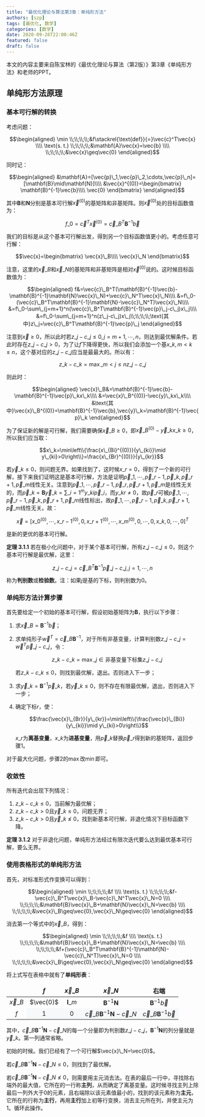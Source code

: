 ```yaml
---
title: "最优化理论与算法第3章：单纯形方法"
authors: [szp]
tags: [最优化, 数学]
categories: [数学]
date: 2020-09-26T22:00:46Z
featured: false
draft: false
---
```


本文的内容主要来自陈宝林的《最优化理论与算法（第2版）》第3章《单纯形方法》和老师的PPT。

<!--more-->

## 单纯形方法原理

### 基本可行解的转换

考虑问题：

$$\begin{aligned}
\min         \\;\\;\\;\\;&f\stackrel{\text{def}}{=}\vec{c}^T\vec{x} \\\\
\text{s. t.} \\;\\;\\;\\;&\mathbf{A}\vec{x}=\vec{b} \\\\
             \\;\\;\\;\\;&\vec{x}\geq\vec{0}
\end{aligned}$$

同时记：

$$\begin{aligned}
  &\mathbf{A}=[\vec{p}\_1,\vec{p}\_2,\cdots,\vec{p}\_n]=[\mathbf{B}\mid\mathbf{N}]\\\\
  &\vec{x}^{(0)}=\begin{bmatrix}
    \mathbf{B}^{-1}\vec{b}\\\\
    \vec{0}
  \end{bmatrix}
\end{aligned}$$

其中$\mathbf{B}$和$\mathbf{N}$分别是基本可行解$\vec{x}^{(0)}$的基矩阵和非基矩阵。则$\vec{x}^{(0)}$处的目标函数值为：

$$f\_0=\vec{c}^T\vec{x}^{(0)}=\vec{c}\_B^T\mathbf{B}^{-1}\vec{b}$$

我们的目标是从这个基本可行解出发，得到另一个目标函数值更小的。考虑任意可行解：

$$\vec{x}=\begin{bmatrix}
  \vec{x}\_B\\\\
  \vec{x}\_N
\end{bmatrix}$$

注意，这里的$\vec{x}\_B$和$\vec{x}\_N$的基矩阵和非基矩阵是相对$\vec{x}^{(0)}$说的。这时候目标函数值为：

$$\begin{aligned}
  f&=\vec{c}\_B^T(\mathbf{B}^{-1}\vec{b}-\mathbf{B}^{-1}\mathbf{N}\vec{x}\_N)+\vec{c}\_N^T\vec{x}\_N\\\\
  &=f\_0-(\vec{c}\_B^T\mathbf{B}^{-1}\mathbf{N}-\vec{c}\_N^T)\vec{x}\_N\\\\
  &=f\_0-\sum\_{j=m+1}^n(\vec{c}\_B^T\mathbf{B}^{-1}\vec{p}\_j-c\_j)x\_j\\\\
  &=f\_0-\sum\_{j=m+1}^n(z\_j-c\_j)x\_j\\;\\;\\;\\;\text{其中}z\_j=\vec{c}\_B^T\mathbf{B}^{-1}\vec{p}\_j
\end{aligned}$$

注意到$\vec{x}\geq 0$，所以此时若$z\_j-c\_j\leq 0, j=m+1,\cdots,n$，则达到最优解条件。若此时存在$z\_j-c\_j>0$，为了让$f$下降得更快，所以我们会添加一个基$x\_k, m<k\leq n$，这个基对应的$z\_j-c\_j$应当是最最大的。所以有：

$$z\_k-c\_k=\max\_{m<j\leq n} z\_j-c\_j$$

则此时：

$$\begin{aligned}
  \vec{x}\_B&=\mathbf{B}^{-1}\vec{b}-\mathbf{B}^{-1}\vec{p}\_kx\_k\\\\
  &=\vec{x}\_B^{(0)}-\vec{y}\_kx\_k\\\\
  &\text{其中}\vec{x}\_B^{(0)}=\mathbf{B}^{-1}\vec{b},\vec{y}\_k=\mathbf{B}^{-1}\vec{p}\_k
\end{aligned}$$

为了保证新的解是可行解，我们需要确保$\vec{x}\_B\geq 0$，即$\vec{x}\_B^{(0)}-\vec{y}\_kx\_k\geq 0$，所以我们应当取：

$$x\_k=\min\left\\{\frac{x\_{Bi}^{(0)}}{y\_{ki}}\mid y\_{ki}>0\right\\}=\frac{x\_{Br}^{(0)}}{y\_{kr}}$$

若$\vec{y}\_k\leq 0$，则问题无界。如果找到了，这时候$x\_r=0$，得到了一个新的可行解，接下来我们证明这是基本可行解，方法是证明$\vec{p}\_1,\cdots,\vec{p}\_{r-1},\vec{p}\_k,\vec{p}\_{r+1},\vec{p}\_m$线性无关。注意到$\vec{p}\_1,\cdots,\vec{p}\_{r-1},\vec{p}\_r,\vec{p}\_{r+1},\vec{p}\_m$是线性无关的，而$\vec{p}\_k=\mathbf{B}\vec{y}\_k=\sum\limits\_{i=1}^m y\_{ki}\vec{p}\_i$，而$y\_{kr}\neq 0$，故$\vec{p}\_r$可被$\vec{p}\_1,\cdots,\vec{p}\_{r-1},\vec{p}\_k,\vec{p}\_{r+1},\vec{p}\_m$线性标出，故$\vec{p}\_1,\cdots,\vec{p}\_{r-1},\vec{p}\_k,\vec{p}\_{r+1},\vec{p}\_m$线性无关。故：

$$\vec{x}=[x\_0^{(0)},\cdots,x\_{r-1}^{(0)},0,x\_{r+1}^{(0)},\cdots,x\_m^{(0)},0,\cdots,0,x\_k,0,\cdots,0]^T$$

是新的更优的基本可行解。

**定理 3.1.1** 若在极小化问题中，对于某个基本可行解，所有$z\_j-c\_j\leq 0$，则这个基本可行解是最优解，这里：

$$z\_j-c\_j=\vec{c}\_B^T\mathbf{B}^{-1}\vec{p}\_j-c\_j, j=1,\cdots,n$$

称为**判别数**或**检验数**。注：如果$j$是基的下标，则判别数为$0$。

### 单纯形方法计算步骤

首先要给定一个初始的基本可行解，假设初始基矩阵为$\mathbf{B}$，执行以下步骤：

1. 求$\vec{x}\_B=\mathbf{B}^{-1}\vec{b}$；
2. 求单纯形子$\vec{w}^T=\vec{c}\_B\mathbf{B}^{-1}$，对于所有非基变量，计算判别数$z\_j-c\_j=\vec{w}^T\vec{p}\_j-c\_j$，令：

    $$z\_k-c\_k=\max\_{j\in\text{非基变量下标集}} z\_j-c\_j$$

    若$z\_k-c\_k\leq 0$，则找到最优解，退出。否则进入下一步；

3. 求$\vec{y}\_k=\mathbf{B}^{-1}\vec{p}\_k$，若$\vec{y}\_k\leq 0$，则不存在有限最优解，退出，否则进入下一步；
4. 确定下标$r$，使：

    $$\frac{\vec{x}\_{Br}}{y\_{kr}}=\min\left\\{\frac{\vec{x}\_{Bi}}{y\_{ki}}\mid y\_{ki}>0\right\\}$$

    $x\_r$为**离基变量**，$x\_k$为**进基变量**，用$\vec{p}\_k$替换$\vec{p}\_r$得到新的基矩阵，返回步骤1。

对于最大化问题，步骤2的$\max$改$\min$即可。

### 收敛性

所有迭代会出现下列情况：

1. $z\_k-c\_k\leq 0$，当前解为最优解；
2. $z\_k-c\_k>0$且$\vec{y}\_k\leq 0$，问题无界；
3. $z\_k-c\_k>0$且$\vec{y}\_k\nleq 0$，找到新基本可行解，非退化情况下目标函数下降。

**定理 3.1.2** 对于非退化问题，单纯形方法经过有限次迭代要么达到最优基本可行解，要么无界。

### 使用表格形式的单纯形方法

首先，对标准形式作变换可以得到：

$$\begin{aligned}
\min         \\;\\;\\;\\;&f \\\\
\text{s. t.} \\;\\;\\;\\;&f-\vec{c}\_B^T\vec{x}\_B-\vec{c}\_N^T\vec{x}\_N=0 \\\\
             \\;\\;\\;\\;&\mathbf{B}\vec{x}\_B+\mathbf{N}\vec{x}\_N=\vec{b} \\\\
             \\;\\;\\;\\;&\vec{x}\_B\geq\vec{0},\vec{x}\_N\geq\vec{0}
\end{aligned}$$

消去第一个等式中的$\vec{x}\_B$，得到：

$$\begin{aligned}
\min         \\;\\;\\;\\;&f \\\\
\text{s. t.} \\;\\;\\;\\;&\mathbf{B}\vec{x}\_B+\mathbf{N}\vec{x}\_N=\vec{b} \\\\
             \\;\\;\\;\\;&f+(\vec{c}\_B^T\mathbf{B}^{-1}\mathbf{N}-\vec{c}\_N^T)\vec{x}\_N=0 \\\\
             \\;\\;\\;\\;&\vec{x}\_B\geq\vec{0},\vec{x}\_N\geq\vec{0}
\end{aligned}$$

将上式写在表格中就有了**单纯形表**：

<div class="simplex-table">

| |$f$|$\vec{x}\_B$|$\vec{x}\_N$|右端|
|:-:|:-:|:-:|:-:|:-:|
|$\vec{x}\_B$|$\vec{0}$|$\mathbf{I}\_m$|$\mathbf{B}^{-1}\mathbf{N}$|$\mathbf{B}^{-1}\vec{b}$|
|$f$|$1$|$0$|$\vec{c}\_B\mathbf{B}^{-1}\mathbf{N}-\vec{c}\_N$|$\vec{c}\_B\mathbf{B}^{-1}\vec{b}$|

</div>

其中，$\vec{c}\_B\mathbf{B}^{-1}\mathbf{N}-\vec{c}\_N$的每一个分量即为判别数$z\_j-c\_j$，$\mathbf{B}^{-1}\mathbf{N}$的列分量就是$\vec{y}\_k$。第一列通常省略。

初始的时候。我们已经有了一个可行解$\vec{x}\_N=\vec{0}$。

若$\vec{c}\_B\mathbf{B}^{-1}\mathbf{N}-\vec{c}\_N\leq 0$，则找到了最优解。

若$\vec{c}\_B\mathbf{B}^{-1}\mathbf{N}-\vec{c}\_N\nleq 0$，则需要用主元消去法。在表的最后一行中，寻找除右端外的最大值，它所在的一行称**主列**，从而确定了离基变量。这时候寻找主列上除最后一列外大于0的元素，且右端除以该元素值最小的，找到的该元素称为**主元**，它所在的行称为**主行**，再用**主行**加上初等行变换，消去主元所在列，并使主元为$1$。循环此操作。

<style>
.simplex-table tr {
  border: none !important;
}
.simplex-table tr th {
  border: none !important;
}
.simplex-table tr:nth-child(2n) {
  background-color: transparent !important;
}
.simplex-table tr:nth-child(2n) td:not(:first-child) {
  background-color: #f6f8fa !important;
}
.simplex-table tr td:first-child {
  border: none !important;
}
</style>
